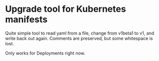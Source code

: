 # Upgrade tool for Kubernetes manifests

Quite simple tool to read yaml from a file, change from v1beta1 to v1, and write back out again.
Comments are preserved, but some whitespace is lost.

Only works for Deployments right now.


